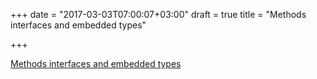 +++
date = "2017-03-03T07:00:07+03:00"
draft = true
title = "Methods interfaces and embedded types"

+++

<p><a href="https://www.goinggo.net/2014/05/methods-interfaces-and-embedded-types.html">Methods interfaces and embedded types</a></p>
